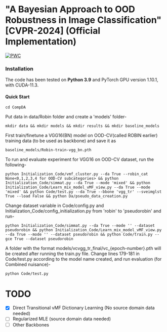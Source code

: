 # "A Bayesian Approach to OOD Robustness in Image Classification" [CVPR-2024] (Official Implementation)
 	
[![PWC](https://img.shields.io/endpoint.svg?url=https://paperswithcode.com/badge/a-bayesian-approach-to-ood-robustness-in/unsupervised-domain-adaptation-on-ood-cv)](https://paperswithcode.com/sota/unsupervised-domain-adaptation-on-ood-cv?p=a-bayesian-approach-to-ood-robustness-in)
 
### Installation

The code has been tested on **Python 3.9** and PyTorch GPU version 1.10.1, with CUDA-11.3.

#### Quick Start

```
cd CompDA
```

Put data in data/Robin folder and create a 'models' folder-

```
mkdir data && mkdir models && mkdir results && mkdir baseline_models
```

First train/finetune a VGG16(BN) model on OOD-CV(called ROBIN earlier) training data (to be used as backbone) and save it as 

```
baseline_models/Robin-train-vgg_bn.pth
```

To run and evaluate experiment for VGG16 on OOD-CV dataset, run the following-

```
python Initialization_Code/vmf_cluster.py --da True --robin_cat None<0,1,2,3,4 for OOD-CV subcategories> && python Initialization_Code/simmat.py --da True --mode 'mixed' && python Initialization_Code/Learn_mix_model_vMF_view.py --da True --mode 'mixed' && python Code/test.py --da True --bbone 'vgg_tr' --sveimglst True --load False && python Da/pseudo_data_creation.py
```

Change dataset variable in Code/config.py and Initialization_Code/config_initialization.py from 'robin' to 'pseudorobin' and run-

```
python Initialization_Code/simmat.py --da True --mode '' --dataset pseudorobin && python Initialization_Code/Learn_mix_model_vMF_view.py --da True --mode '' --dataset pseudorobin && python Code/train.py --gce True --dataset pseudorobin
```

A folder with the format models/vcvgg_tr_final/vc_{epoch-number}.pth will be created after running the train.py file. Change lines 179-181 in Code/test.py according to the model name created, and run evaluation (for Combined nuisance)-

```
python Code/test.py
```
# TODO

- [x] Direct Transitional vMF Dictionary Learning (No source domain data needed)
- [ ] Regularized MLE (source domain data needed)
- [ ] Other Backbones
      
<!-- #### Evaluate the occluder localization performance of a model

If you want to test occluder localization run:
```
python Code/eval_occlusion_localization.py
``` 
This will output qualitative occlusion localization results for each image and a quantitative analysis over all images 
as ROC curve.

## Initializing CompositionalNet Parameters

We initialize CompositionalNets (i.e. the vMF kernels and mixture models) by clustering the training data. 
In particular, we initialize the vMF kernels by clustering the feature vectors:

```
python Initialization_Code/vMF_clustering.py
``` 

Furthermore, we initialize the mixture models by EM-type learning.
The initial cluster assignment for the EM-type learning is computed based on the similarity of the vMF encodings of the training images.
To compute the similarity matrices use:
 
```
python Initialization_Code/comptSimMat.py
``` 

As this process takes some time we provide precomputed similarity matrices [here](https://livejohnshopkins-my.sharepoint.com/:u:/g/personal/akortyl1_jh_edu/EU6OcwaW7l1IhpggHJBCjeIBB_xLd28bDUIcoPHKUOhxqg?e=5k34Nx), you need to copy them into the 'models/init_vgg/' folder.
Afterwards you can compute the initialization of the mixture models by executing:

```
python Initialization_Code/Learn_mix_model_vMF_view.py
```

## Relation to Prior Work

This work (and code) is based on the following work -
```
Compositional Convolutional Neural Networks: A Deep Architecture with Innate Robustness to Partial Occlusion
Adam Kortylewski, Ju He, Qing Liu, Alan Yuille
CVPR 2020
``` -->

<!-- ## Contact

If you have any questions you can contact Adam Kortylewski. -->

<!-- ## Acknowledgement

We thank Zhishuai Zhang for helping us speed up and clean the code for the release. -->
